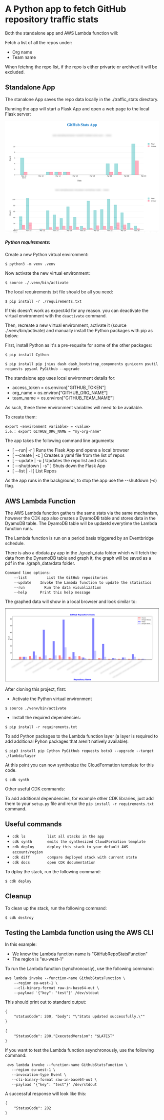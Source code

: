 # A Python app to fetch GitHub repository traffic stats

Both the standalone app and AWS Lambda function will:

Fetch a list of all the repos under:

- Org name
- Team name

When fetchng the repo list, if the repo is either privarte or archived it will be excluded.

## Standalone App

The stanalone App saves the repo data locally in the ./traffic_stats directory.

Running the app will start a Flask App and open a web page to the local Flask server:

![GitHub Stats App View](./images/GitHubStatsApp.png)

##### Python requirements:

Create a new Python virtual environment:

```
$ python3 -m venv .venv
```

Now activate the new virtual environment:

```
$ source ./.venv/bin/activate
```

The local requirements.txt file should be all you need:

```
$ pip install -r ./requirements.txt
```

If this doesn't work as expect4d for any reason. you can deactivate the virtual environment with the `deactivate` command.

Then, recreate a new virtual environment, activate it (source ./.venv/bin/activate) and manually install the Python packages with pip as below:

First, install Python as it's a pre-requsite for some of the other packages:

```
$ pip install Cython
```

```
$ pip install pip jnius dash dash_bootstrap_components gunicorn psutil requests pyyaml PyGithub --upgrade
```
The standalone app uses local environment details for:

- access_token = os.environ["GITHUB_TOKEN"]
- org_name = os.environ["GITHUB_ORG_NAME"]
- team_name = os.environ["GITHUB_TEAM_NAME"]

As such, these three environment variables will need to be available. 

To create them:

```
export <environment variable> = <value>
i.e.: export GITHUB_ORG_NAME = "my-org-name"
```

The app takes the following command line arguments:

- [ --run| -r ]  Runs the Flask App and opens a local browser
- [ --create | -c ] Creates a yaml file from the list of repos
- [ --update | -u ] Updates the repo list and stats
- [ --shutdown | -s" ] Shuts down the Flask App
- [ --list | -l ] List Repos

As the app runs in the background, to stop the app use the --shutdown (-s) flag.

## AWS Lambda Function

The AWS Lambda function gathers the same stats via the same mechanism, however the CDK app also creates a DyamoDB table and stores data in the DyamoDB table. The DyamoDB table will be updaetd everytime the Lambda function runs.

The Lambda function is run on a period basis triggered by an Eventbridge schedule.

There is also a dbdata.py app in the ./graph_data folder which will fetch the data from the DynamoDB table and graph it, the graph will be saved as a pdf in the ./graph_data/data folder. 

```
Command line options:
	--list		   List the GitHub repositories
	--update	Invoke the Lambda function to update the statistics
	--run		  Run the data visualization
	--help		Print this help message
```

The graphed data will show in a local browser and look similar to:

![GitHub Stats App View](./images/DataGraph.png)



After cloning this project, first:

- Activate the Python virtual environment

```
$ source ./venv/bin/activate
```

- Install the required dependencies:

```
$ pip install -r requirements.txt
```

To add Python packages to the Lambda function layer (a layer is required to add additional Pyhon packages that aren't natively available):

```
$ pip3 install pip Cython PyGithub requests boto3 --upgrade --target ./lambda/layer
```

At this point you can now synthesize the CloudFormation template for this code.

```
$ cdk synth
```

Other useful CDK commands:

To add additional dependencies, for example other CDK libraries, just add
them to your `setup.py` file and rerun the `pip install -r requirements.txt`
command.

## Useful commands

 * `cdk ls          list all stacks in the app`
 * `cdk synth       emits the synthesized CloudFormation template`
 * `cdk deploy      deploy this stack to your default AWS account/region`
 * `cdk diff        compare deployed stack with current state`
 * `cdk docs        open CDK documentation`

To dploy the stack, run the following command:

```
$ cdk deploy
```



## Cleanup

To clean up the stack, run the following command:

```
$ cdk destroy
```



## Testing the Lambda function using the AWS CLI

In this example: 
- We know the Lambda function name is "GitHubRepoStatsFunction" 
- The region is "eu-west-1"

To run the Lambda function (synchronously), use the following command:

```
aws lambda invoke --function-name GithubStatsFunction \
    --region eu-west-1 \
    --cli-binary-format raw-in-base64-out \
    --payload '{"key": "test"}' /dev/stdout
```

This should print out to standard output:

```
{
	"statusCode": 200, "body": "\"Stats updated successfully.\""
}

{
	"StatusCode": 200,"ExecutedVersion": "$LATEST"
}
```

If you want to test the Lambda function asynchronously, use the following command:

```
 aws lambda invoke --function-name GithubStatsFunction \
   --region eu-west-1 \
   --invocation-type Event \
   --cli-binary-format raw-in-base64-out \
   --payload '{"key": "test"}' /dev/stdout
```

A successful response will look like this:

```
{
    "StatusCode": 202
}
```
